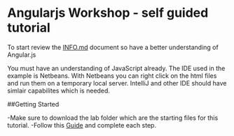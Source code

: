 # Angularjs Workshop - self guided tutorial

To start review the [INFO.md](https://github.com/gforti/angularjs-workshop-tutorial/blob/master/INFO.md) document so have a better understanding of Angular.js

You must have an understanding of JavaScript already.  The IDE used in the example is Netbeans.  With Netbeans you can right click on the html files and run them on a temporary local server. IntelliJ and other IDE should have simlair capabilites which is needed.

##Getting Started

-Make sure to download the lab folder which are the starting files for this tutorial.
-Follow this [Guide](https://github.com/gforti/angularjs-workshop-tutorial/blob/master/guides/README.md) and complete each step.
